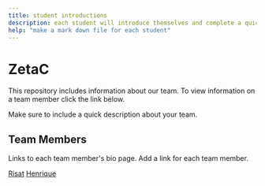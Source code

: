 ```yaml
---
title: student introductions
description: each student will introduce themselves and complete a quick bio
help: "make a mark down file for each student"
---
```


# ZetaC

This repository includes information about our team. To view information on a team member click the link below.

Make sure to include a quick description about your team.

## Team Members

Links to each team member's bio page. Add a link for each team member.

[Risat](/risat.md)
[Henrique](/Henrique.md)